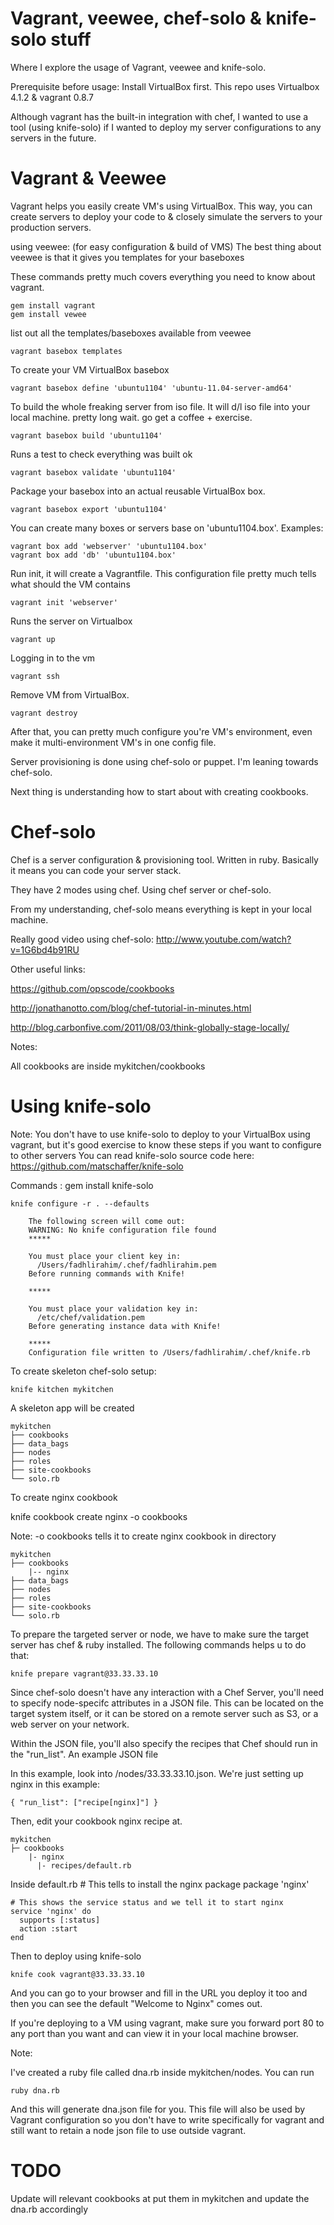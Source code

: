 Vagrant, veewee, chef-solo & knife-solo stuff
=================================
Where I explore the usage of Vagrant, veewee and knife-solo.

Prerequisite before usage: Install VirtualBox first. This repo uses Virtualbox 4.1.2 & vagrant 0.8.7

Although vagrant has the built-in integration with chef, I wanted to use a tool (using knife-solo) if I wanted to deploy
my server configurations to any servers in the future.


Vagrant & Veewee
===================

Vagrant helps you easily create VM's using VirtualBox. 
This way, you can create servers to deploy your code to & closely
simulate the servers to your production servers.

using veewee: (for easy configuration & build of VMS)
The best thing about veewee is that it gives you templates for your baseboxes

These commands pretty much covers everything you need to know about vagrant.

	gem install vagrant
	gem install vewee

list out all the templates/baseboxes available from veewee

	vagrant basebox templates

To create your VM VirtualBox basebox

	vagrant basebox define 'ubuntu1104' 'ubuntu-11.04-server-amd64'

To build the whole freaking server from iso file. It will d/l iso file into your local machine.
pretty long wait. go get a coffee + exercise.

	vagrant basebox build 'ubuntu1104'

Runs a test to check everything was built ok

	vagrant basebox validate 'ubuntu1104'

Package your basebox into an actual reusable VirtualBox box.

	vagrant basebox export 'ubuntu1104'

You can create many boxes or servers base on 'ubuntu1104.box'. Examples:

	vagrant box add 'webserver' 'ubuntu1104.box'
 	vagrant box add 'db' 'ubuntu1104.box'

Run init, it will create a Vagrantfile. This configuration file pretty much tells what should the VM contains

	vagrant init 'webserver'

Runs the server on Virtualbox
	
	vagrant up
 
Logging in to the vm

	vagrant ssh

Remove VM from VirtualBox.

	vagrant destroy



After that, you can pretty much configure you're VM's environment,
even make it multi-environment VM's in one config file. 

Server provisioning is done using chef-solo or puppet. I'm leaning towards chef-solo.

Next thing is understanding how to start about with creating cookbooks.


Chef-solo
=============

Chef is a server configuration & provisioning tool. Written in ruby.
Basically it means you can code your server stack.

They have 2 modes using chef. Using chef server or chef-solo.

From my understanding, chef-solo means everything is kept in your local machine.

Really good video using chef-solo:
http://www.youtube.com/watch?v=1G6bd4b91RU

Other useful links:

https://github.com/opscode/cookbooks

http://jonathanotto.com/blog/chef-tutorial-in-minutes.html

http://blog.carbonfive.com/2011/08/03/think-globally-stage-locally/

Notes:

All cookbooks are inside mykitchen/cookbooks


Using knife-solo
================

Note: You don't have to use knife-solo to deploy to your VirtualBox using vagrant,
but it's good exercise to know these steps if you want to configure to other servers
You can read knife-solo source code here: https://github.com/matschaffer/knife-solo

Commands :
	gem install knife-solo
	

	knife configure -r . --defaults
	
		The following screen will come out:
		WARNING: No knife configuration file found
		*****

		You must place your client key in:
		  /Users/fadhlirahim/.chef/fadhlirahim.pem
		Before running commands with Knife!

		*****

		You must place your validation key in:
		  /etc/chef/validation.pem
		Before generating instance data with Knife!

		*****
		Configuration file written to /Users/fadhlirahim/.chef/knife.rb

To create skeleton chef-solo setup:

	knife kitchen mykitchen
	
A skeleton app will be created

	mykitchen
	├── cookbooks
	├── data_bags
	├── nodes
	├── roles
	├── site-cookbooks
	└── solo.rb
	
To create nginx cookbook

  knife cookbook create nginx -o cookbooks

Note: -o cookbooks tells it to create nginx cookbook in directory

	mykitchen
	├── cookbooks
		|-- nginx
	├── data_bags
	├── nodes
	├── roles
	├── site-cookbooks
	└── solo.rb

To prepare the targeted server or node, we have to make sure the 
target server has chef & ruby installed. The following commands helps u
to do that:

	knife prepare vagrant@33.33.33.10

Since chef-solo doesn't have any interaction with a Chef Server, 
you'll need to specify node-specifc attributes in a JSON file. This can 
be located on the target system itself, or it can be stored on a 
remote server such as S3, or a web server on your network.

Within the JSON file, you'll also specify the recipes that Chef should run 
in the "run_list". An example JSON file

In this example, look into /nodes/33.33.33.10.json. 
We're just setting up nginx in this example:

	{ "run_list": ["recipe[nginx]"] }

	
Then, edit your cookbook nginx recipe at.

	mykitchen
	├─ cookbooks
		|- nginx
		  |- recipes/default.rb

Inside default.rb
	# This tells to install the nginx package
	package 'nginx'
	
	# This shows the service status and we tell it to start nginx
	service 'nginx' do
	  supports [:status]
	  action :start
	end

	
Then to deploy using knife-solo

	knife cook vagrant@33.33.33.10
	
And you can go to your browser and fill in the URL you deploy it too
and then you can see the default "Welcome to Nginx" comes out.

If you're deploying to a VM using vagrant, make sure you forward port 80 to any
port than you want and can view it in your local machine browser.

Note:

I've created a ruby file called dna.rb inside mykitchen/nodes. You can run

	ruby dna.rb

And this will generate dna.json file for you. This file will also be used by Vagrant configuration so you don't have to write specifically for vagrant and still want to retain a node json file to use outside vagrant.



TODO
====
Update will relevant cookbooks at put them in mykitchen and update the dna.rb accordingly



